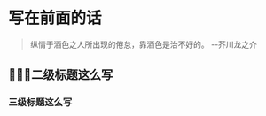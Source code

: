 # 写在前面的话

>纵情于酒色之人所出现的倦怠，靠酒色是治不好的。
                                            --芥川龙之介

## 二级标题这么写

### 三级标题这么写

